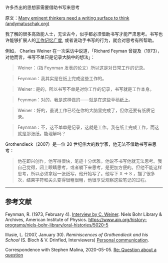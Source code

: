 许多杰出的思想家需要借助书写来思考

原文：[Many eminent thinkers need a writing surface to think (andymatuschak.org)](https://notes.andymatuschak.org/z5WDNZizsbAzE1p2BLwr339fV4TCpzNvaztP2)

我了解的很多高效能人士，无论古今，似乎都必须借助书写才能严肃思考。书写也许能够扩展人的[工作记忆广度](https://notes.andymatuschak.org/z4omDTWHCLoqW7PLpN2tiW63QzoYN5tqxPT9B),  或者说动手书写的行为，就会对思考有所帮助。

例如， Charles Weiner 在一次采访中说道，「Richard Feyman 曾提及（1973），对他而言，书写不单只是记录大脑中的想法」：

 > Weiner：（指 Feynman 发表的论文）所以这是对日常工作的记录。

> Feynman：我其实是在纸上完成这些工作的。

> Weiner : 是的，所以书写不单是对你工作的记录，书写就是工作本身。

> Feynman：对的，我是这样做的——就是在这些草稿纸上。

> Weiner：好的，虽说工作已经在你的大脑里完成了，但你还要有纸质记录。

> Feynman：不，这不单单是记录，这就是工作。我在纸上完成工作，而这就是那张纸。能理解吗？ 

Grothendieck（2007）是一位 20 世纪伟大的数学家，他无法不借助书写来思考：

> 他在即兴创作，他写得很快，笔迹十分优雅。他说不书写他就无法思考。我自己觉得，闭上眼睛思考，或者躺下来思考，是更加方便的。但他不能这样思考，所以必须拿起一张纸写，他开始写了。他写下 X → S ，描了很多次，结果字符和尖头变得很粗很粗，他很享受观察这些笔记的过程。

------

## 参考文献

Feynman, R. (1973, February 4). [Interview by C. Weiner](https://notes.andymatuschak.org/z5WDNZizsbAzE1p2BLwr339fV4TCpzNvaztP2). Niels Bohr Library & Archives, American Institute of Physics. https://www.aip.org/history-programs/niels-bohr-library/oral-histories/5020-5

Illusie, L. (2007, January 30). *Reminiscences of Grothendieck and his School* (S. Bloch & V. Drinfled, Interviewers) [Personal communication](https://notes.andymatuschak.org/z5WDNZizsbAzE1p2BLwr339fV4TCpzNvaztP2).

Correspondence with Stephen Malina, 2020-05-05. [Re: Question about a question](javascript:void(0))